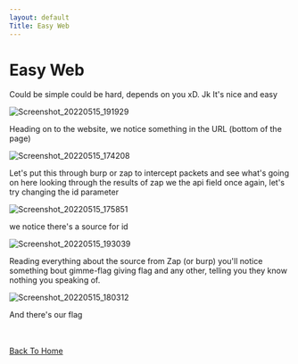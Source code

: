 ```yaml
---
layout: default
Title: Easy Web
---
```


# Easy Web
Could be simple could be hard, depends on you xD. Jk
It's nice and easy

![Screenshot_20220515_191929](https://user-images.githubusercontent.com/24994796/168485618-876eecbd-f5ed-4211-9495-c0b26b0599cb.png)

Heading on to the website, we notice something in the URL (bottom of the page)

![Screenshot_20220515_174208](https://user-images.githubusercontent.com/24994796/168485840-489d5940-b177-457f-96be-0b26bec53ae1.png)

Let's put this through burp or zap to intercept packets and see what's going on here
looking through the results of zap we the api field once again, let's try changing the id parameter

![Screenshot_20220515_175851](https://user-images.githubusercontent.com/24994796/168485966-17be8248-c02c-46bd-8094-8132c49a6a6c.png)

we notice there's a source for id

![Screenshot_20220515_193039](https://user-images.githubusercontent.com/24994796/168486070-69b8cee0-c3b1-45bf-b25f-88a25f69dbf8.png)

Reading everything about the source from Zap (or burp) you'll notice something bout gimme-flag giving flag and any other, telling you they know nothing you speaking of.

![Screenshot_20220515_180312](https://user-images.githubusercontent.com/24994796/168486322-7ba8b036-7b45-4712-a263-31a3997d4894.png)

And there's our flag 

<br> <br>
[Back To Home](../../index.md)
<br>
